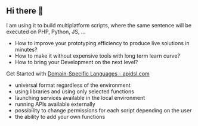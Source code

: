 ## Hi there 👋
I am using it to build multiplatform scripts, where the same sentence will be executed on PHP, Python, JS, ...

+ How to improve your prototyping efficiency to produce live solutions in minutes?
+ How to make it without expensive tools with long term learn curve?
+ How to bring your Development on the next level?

Get Started with [Domain-Specific Languages - apidsl.com](https://www.apidsl.com/)

+ universal format regardless of the environment
+ using libraries and using only selected functions
+ launching services available in the local environment
+ running APIs available externally
+ possibility to change permissions for each script depending on the user
+ the ability to add your own functions
